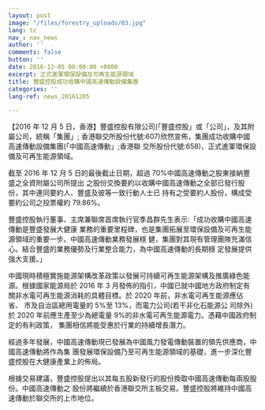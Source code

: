 ```yaml
---
layout: post
image: "/files/forestry_uploads/03.jpg"
lang: tc
nav_: nav_news
author: ''
comments: false
button: ''
date: 2016-12-05 00:00:00 +0800
excerpt: 正式進軍環保設備及可再生能源領域
title: 豐盛控股成功收購中國高速傳動設備集團
categories: ''
lang-ref: news_20161205

---
```

【2016 年 12 月 5 日，香港】豐盛控股有限公司(「豐盛控股」或「公司」，及其附屬公司，統稱「集團」; 香港聯交所股份代號:607)欣然宣佈，集團成功收購中國高速傳動設備集團(「中國高速傳動」;香港聯 交所股份代號:658)，正式進軍環保設備及可再生能源領域。

截至 2016 年 12 月 5 日的最後截止日期，超過 70%中國高速傳動之股東接納豐盛之全資附屬公司所提出 之股份交換要約以收購中國高速傳動之全部已發行股份，其中連同要約人、豐盛及彼等一致行動人士已 持有之受要約人股份，構成受要約公司之投票權約 79.86%。

豐盛控股執行董事、主席兼聯席首席執行官季昌群先生表示:「成功收購中國高速傳動是豐盛發展大健康 業務的重要里程碑，也是集團拓展至環保設備及可再生能源領域的重要一步。中國高速傳動業務發展穩 健，集團對其現有管理團隊充滿信心。結合豐盛的業務優勢及行業整合能力，為中國高速傳動的長期穩 定發展提供強大支援。」

中國現時積極實施能源架構改革政策以發展可持續可再生能源架構及推廣綠色能源。根據國家能源局於 2016 年 3 月發佈的指引，中國已就中國地方政府制定有關非水電可再生能源消耗的具體目標。於 2020 年前，非水電可再生能源應佔省、 市及自治區總用電量的 5%至 13%，而電力公司(若干非化石能源公 司除外)於 2020 年前應生產至少為總電量 9%的非水電可再生能源電力。憑藉中國政府制定的有利政策， 集團相信將能受惠於行業的持續增長潛力。

經過多年發展，中國高速傳動現已發展為中國風力發電傳動裝置的領先供應商，中國高速傳動將作為集 團發展環保設備乃至可再生能源領域的基礎，進一步深化豐盛控股在大健康產業上的佈局。

根據交易建議，豐盛控股提出以其每五股新發行的股份換取中國高速傳動每兩股股份。中國高速傳動之 股份將繼續於香港聯交所主板交易。豐盛控股將維持中國高速傳動於聯交所的上市地位。